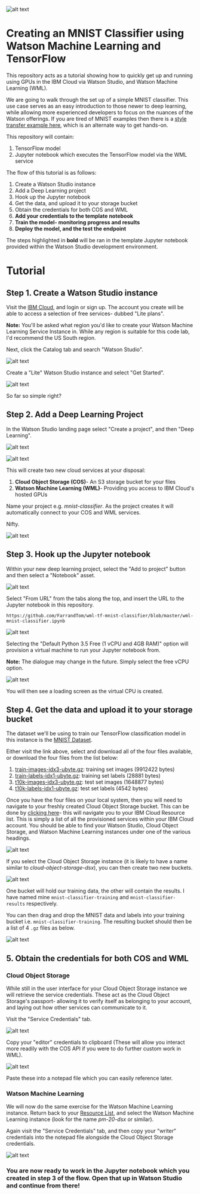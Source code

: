 ![alt text](https://github.com/FarrandTom/wml-tf-mnist-classifier/blob/master/readme-images/header.png "Header")

# Creating an MNIST Classifier using Watson Machine Learning and TensorFlow

This repository acts as a tutorial showing how to quickly get up and running using GPUs in the IBM Cloud via Watson Studio, and Watson Machine Learning (WML). 

We are going to walk through the set up of a simple MNIST classifier. This use case serves as an easy introduction to those newer to deep learning, while allowing more experienced developers to focus on the nuances of the Watson offerings. If you are tired of MNIST examples then there is a [style transfer example here](https://github.com/ChrisParsonsDev/wml-pytorch-style-transfer), which is an alternate way to get hands-on. 

This repository will contain: 
1. TensorFlow model
2. Jupyter notebook which executes the TensorFlow model via the WML service

The flow of this tutorial is as follows:
1. Create a Watson Studio instance 
2. Add a Deep Learning project
3. Hook up the Jupyter notebook
4. Get the data, and upload it to your storage bucket
5. Obtain the credentials for both COS and WML
6. **Add your credentials to the template notebook**
7. **Train the model- monitoring progress and results**
8. **Deploy the model, and the test the endpoint**

The steps highlighted in **bold** will be ran in the template Jupyter notebook provided within the Watson Studio development environment.

# Tutorial
## Step 1. Create a Watson Studio instance 
Visit the [IBM Cloud](https://cloud.ibm.com), and login or sign up. The account you create will be able to access a selection of free services- dubbed "Lite plans". 

**Note:** You'll be asked what region you'd like to create your Watson Machine Learning Service Instance in. While any region is suitable for this code lab, I'd recommend the US South region.

Next, click the Catalog tab and search "Watson Studio". 

![alt text](https://github.com/FarrandTom/wml-tf-mnist-classifier/blob/master/readme-images/1_watson_studio_search.png "Watson studio")

Create a "Lite" Watson Studio instance and select "Get Started".

![alt text](https://github.com/FarrandTom/wml-tf-mnist-classifier/blob/master/readme-images/2_watson_studio_instance.png "Watson studio creation")

So far so simple right?

## Step 2. Add a Deep Learning Project
In the Watson Studio landing page select "Create a project", and then "Deep Learning". 

![alt text](https://github.com/FarrandTom/wml-tf-mnist-classifier/blob/master/readme-images/3_create_a_project.png "Create a project")

![alt text](https://github.com/FarrandTom/wml-tf-mnist-classifier/blob/master/readme-images/4_deep_learning_project_selection.png "Deep Learning")

This will create two new cloud services at your disposal:
1. **Cloud Object Storage (COS)**- An S3 storage bucket for your files
2. **Watson Machine Learning (WML)**- Providing you access to IBM Cloud's hosted GPUs

Name your project e.g. *mnist-classifier*. As the project creates it will automatically connect to your COS and WML services.

Nifty. 

![alt text](https://github.com/FarrandTom/wml-tf-mnist-classifier/blob/master/readme-images/5_watson_studio_project_creation.png "Watson studio project creation")

## Step 3. Hook up the Jupyter notebook
Within your new deep learning project, select the "Add to project" button and then select a "Notebook" asset. 

![alt text](https://github.com/FarrandTom/wml-tf-mnist-classifier/blob/master/readme-images/6_add_deep_learning_notebook.png "Jupyter notebook asset")

Select "From URL" from the tabs along the top, and insert the URL to the Jupyter notebook in this repository. 

`https://github.com/FarrandTom/wml-tf-mnist-classifier/blob/master/wml-mnist-classifier.ipynb`

![alt text](https://github.com/FarrandTom/wml-tf-mnist-classifier/blob/master/readme-images/7_notebook_from_url.png "Notebook URL")

Selecting the "Default Python 3.5 Free (1 vCPU and 4GB RAM)" option will provision a virtual machine to run your Jupyter notebook from. 

**Note:** The dialogue may change in the future. Simply select the free vCPU option. 

![alt text](https://github.com/FarrandTom/wml-tf-mnist-classifier/blob/master/readme-images/8_notebook_python_version.png "Python version")

You will then see a loading screen as the virtual CPU is created. 

## Step 4. Get the data and upload it to your storage bucket
The dataset we'll be using to train our TensorFlow classification model in this instance is the [MNIST Dataset](http://yann.lecun.com/exdb/mnist/). 

Either visit the link above, select and download all of the four files available, or download the four files from the list below:
1. [train-images-idx3-ubyte.gz](http://yann.lecun.com/exdb/mnist/train-images-idx3-ubyte.gz):  training set images (9912422 bytes) 
2. [train-labels-idx1-ubyte.gz](http://yann.lecun.com/exdb/mnist/train-labels-idx1-ubyte.gz):  training set labels (28881 bytes) 
3. [t10k-images-idx3-ubyte.gz](http://yann.lecun.com/exdb/mnist/t10k-images-idx3-ubyte.gz):   test set images (1648877 bytes) 
4. [t10k-labels-idx1-ubyte.gz](http://yann.lecun.com/exdb/mnist/t10k-labels-idx1-ubyte.gz):   test set labels (4542 bytes)

Once you have the four files on your local system, then you will need to navigate to your freshly created Cloud Object Storage bucket. This can be done by [clicking here](https://cloud.ibm.com/resources)- this will navigate you to your IBM Cloud Resource list. This is simply a list of all the provisioned services within your IBM Cloud account. You should be able to find your Watson Studio, Cloud Object Storage, and Watson Machine Learning instances under one of the various headings. 

![alt text](https://github.com/FarrandTom/wml-tf-mnist-classifier/blob/master/readme-images/12_resource_list.png "Resource list")

If you select the Cloud Object Storage instance (it is likely to have a name similar to *cloud-object-storage-dsx*), you can then create two new buckets.

![alt text](https://github.com/FarrandTom/wml-tf-mnist-classifier/blob/master/readme-images/9_bucket_creation.png "Bucket creation")

One bucket will hold our training data, the other will contain the results. I have named mine `mnist-classifier-training` and `mnist-classifier-results` respectively. 

You can then drag and drop the MNIST data and labels into your training bucket i.e. `mnist-classifier-training`. The resulting bucket should then be a list of 4 `.gz` files as below. 

![alt text](https://github.com/FarrandTom/wml-tf-mnist-classifier/blob/master/readme-images/10_training_bucket.png "Training classifier bucket")

## 5. Obtain the credentials for both COS and WML

### Cloud Object Storage
While still in the user interface for your Cloud Object Storage instance we will retrieve the service credentials. These act as the Cloud Object Storage's passport- allowing it to verify itself as belonging to your account, and laying out how other services can communicate to it. 

Visit the "Service Credentials" tab.

![alt text](https://github.com/FarrandTom/wml-tf-mnist-classifier/blob/master/readme-images/13_service_credentials_tab.png "Service credentials tab")

Copy your "editor" credentials to clipboard (These will allow you interact more readily with the COS API if you were to do further custom work in WML). 

![alt text](https://github.com/FarrandTom/wml-tf-mnist-classifier/blob/master/readme-images/14_cos_credentials.png "COS credentials")

Paste these into a notepad file which you can easily reference later. 

### Watson Machine Learning

We will now do the same exercise for the Watson Machine Learning instance. Return back to your [Resource List](https://cloud.ibm.com/resources), and select the Watson Machine Learning instance (look for the name *pm-20-dsx* or similar). 

Again visit the "Service Credentials" tab, and then copy your "writer" credentials into the notepad file alongside the Cloud Object Storage credentials. 

![alt text](https://github.com/FarrandTom/wml-tf-mnist-classifier/blob/master/readme-images/15_wml_credentials.png "WML credentials")

### You are now ready to work in the Jupyter notebook which you created in step 3 of the flow. Open that up in Watson Studio and continue from there!


